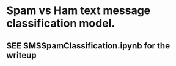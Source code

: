 # Spam vs Ham text message classification model.

## SEE SMSSpamClassification.ipynb for the writeup
